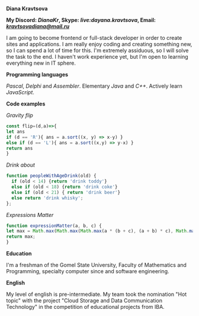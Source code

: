 
**Diana Kravtsova**

__My Discord: *DianaKr*, Skype: *live:dayana.kravtsova*, Email: *kravtsovadiana@mail.ru*__

I am going to become frontend or full-stack developer in order to create sites and applications. I am really enjoy coding and creating something new, so I can spend a lot of time for this. I'm extremely assiduous, so I will solve the task to the end. I haven't work experience yet, but I'm open to learning everything new in IT sphere. 

**Programming languages**

*Pascal*, *Delphi* and *Assembler*. Elementary *Java* and *C++*. Actively learn *JavaScript*.

**Code examples**

*Gravity flip*
```javascript
const flip=(d,a)=>{
let ans
if (d == 'R'){ ans = a.sort((x, y) => x-y) }
else if (d == 'L'){ ans = a.sort((x,y) => y-x) }
return ans
}
```
*Drink about*
```javascript
function peopleWithAgeDrink(old) {
  if (old < 14) {return 'drink toddy'}
  else if (old < 18) {return 'drink coke'}
  else if (old < 21) { return 'drink beer'}
  else return 'drink whisky';
};
```
*Expressions Matter*
```javascript
function expressionMatter(a, b, c) {
let max = Math.max(Math.max(Math.max(a * (b + c), (a + b) * c), Math.max(a + b * c, a * b + c)), Math.max(a + b + c, a * b * c))
return max;
}
```
**Education**

I'm a freshman of the Gomel State University, Faculty of Mathematics and Programming, specialty computer since and software engineering. 

**English**

My level of english is pre-intermediate. My team took the nomination "Hot topic" with the project "Cloud Storage and Data Communication Technology" in the competition of educational projects from IBA.